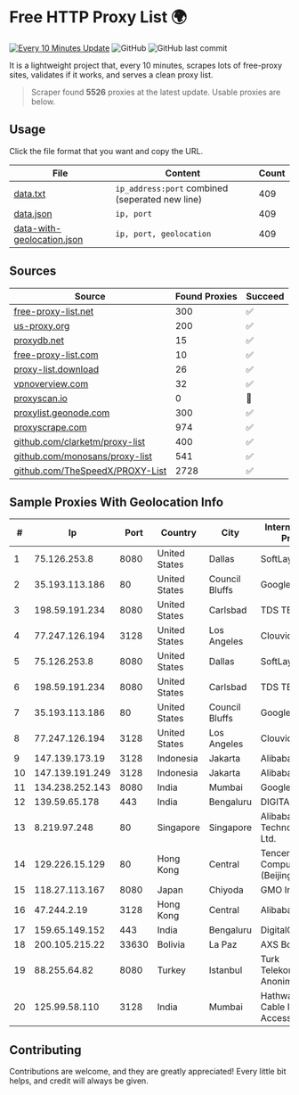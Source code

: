 
# Free HTTP Proxy List 🌍

[![Every 10 Minutes Update](https://github.com/mertguvencli/http-proxy-list/actions/workflows/main.yml/badge.svg?branch=main)](https://github.com/mertguvencli/http-proxy-list/actions/workflows/main.yml)
![GitHub](https://img.shields.io/github/license/mertguvencli/http-proxy-list)
![GitHub last commit](https://img.shields.io/github/last-commit/mertguvencli/http-proxy-list)

It is a lightweight project that, every 10 minutes, scrapes lots of free-proxy sites, validates if it works, and serves a clean proxy list.


> Scraper found **5526** proxies at the latest update. Usable proxies are below.

## Usage

Click the file format that you want and copy the URL.


|File|Content|Count|
|----|-------|-----|
|[data.txt](https://raw.githubusercontent.com/mertguvencli/http-proxy-list/main/proxy-list/data.txt)|`ip_address:port` combined (seperated new line)|409|
|[data.json](https://raw.githubusercontent.com/mertguvencli/http-proxy-list/main/proxy-list/data.json)|`ip, port`|409|
|[data-with-geolocation.json](https://raw.githubusercontent.com/mertguvencli/http-proxy-list/main/proxy-list/data-with-geolocation.json)|`ip, port, geolocation`|409|

## Sources

|Source|Found Proxies|Succeed|
|------|-------------|-------|
|[free-proxy-list.net](https://free-proxy-list.net)|300|✅|
|[us-proxy.org](https://www.us-proxy.org)|200|✅|
|[proxydb.net](http://proxydb.net)|15|✅|
|[free-proxy-list.com](https://free-proxy-list.com/?page=&port=&type%5B%5D=http&type%5B%5D=https&up_time=0&search=Search)|10|✅|
|[proxy-list.download](https://www.proxy-list.download/HTTP)|26|✅|
|[vpnoverview.com](https://vpnoverview.com/privacy/anonymous-browsing/free-proxy-servers)|32|✅|
|[proxyscan.io](https://www.proxyscan.io)|0|🚫|
|[proxylist.geonode.com](https://proxylist.geonode.com/api/proxy-list?limit=300&page=1&sort_by=lastChecked&sort_type=desc&protocols=http,https)|300|✅|
|[proxyscrape.com](https://api.proxyscrape.com/v2/?request=displayproxies&protocol=http&timeout=10000&country=all&ssl=all&anonymity=all)|974|✅|
|[github.com/clarketm/proxy-list](https://raw.githubusercontent.com/clarketm/proxy-list/master/proxy-list-raw.txt)|400|✅|
|[github.com/monosans/proxy-list](https://raw.githubusercontent.com/monosans/proxy-list/main/proxies/http.txt)|541|✅|
|[github.com/TheSpeedX/PROXY-List](https://raw.githubusercontent.com/TheSpeedX/PROXY-List/master/http.txt)|2728|✅|


## Sample Proxies With Geolocation Info

|#|Ip|Port|Country|City|Internet Service Provider|
|-|--|----|-------|----|-------------------------|
|1|75.126.253.8|8080|United States|Dallas|SoftLayer|
|2|35.193.113.186|80|United States|Council Bluffs|Google LLC|
|3|198.59.191.234|8080|United States|Carlsbad|TDS TELECOM|
|4|77.247.126.194|3128|United States|Los Angeles|Clouvider Limited|
|5|75.126.253.8|8080|United States|Dallas|SoftLayer|
|6|198.59.191.234|8080|United States|Carlsbad|TDS TELECOM|
|7|35.193.113.186|80|United States|Council Bluffs|Google LLC|
|8|77.247.126.194|3128|United States|Los Angeles|Clouvider Limited|
|9|147.139.173.19|3128|Indonesia|Jakarta|Alibaba.com LLC|
|10|147.139.191.249|3128|Indonesia|Jakarta|Alibaba.com LLC|
|11|134.238.252.143|8080|India|Mumbai|Google LLC|
|12|139.59.65.178|443|India|Bengaluru|DIGITALOCEAN|
|13|8.219.97.248|80|Singapore|Singapore|Alibaba (US) Technology Co., Ltd.|
|14|129.226.15.129|80|Hong Kong|Central|Tencent Cloud Computing (Beijing) Co|
|15|118.27.113.167|8080|Japan|Chiyoda|GMO Internet, Inc.|
|16|47.244.2.19|3128|Hong Kong|Central|Alibaba.com LLC|
|17|159.65.149.152|443|India|Bengaluru|DigitalOcean, LLC|
|18|200.105.215.22|33630|Bolivia|La Paz|AXS Bolivia S. A.|
|19|88.255.64.82|8080|Turkey|Istanbul|Turk Telekomunikasyon Anonim Sirketi|
|20|125.99.58.110|3128|India|Mumbai|Hathway IP over Cable Internet Access|



## Contributing

Contributions are welcome, and they are greatly appreciated! Every
little bit helps, and credit will always be given.

